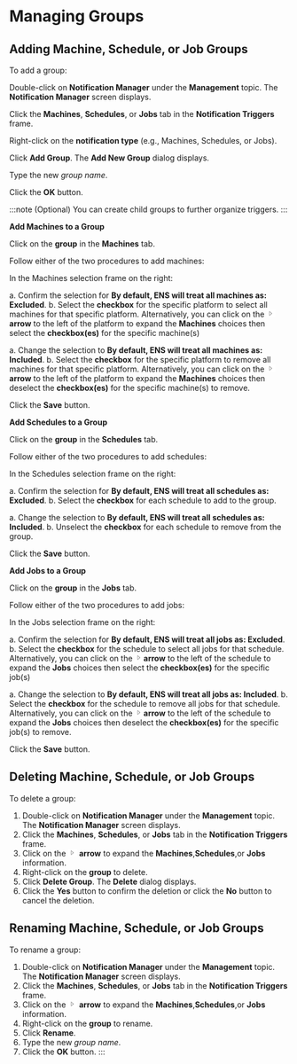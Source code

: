 # Managing Groups

## Adding Machine, Schedule, or Job Groups

To add a group:

Double-click on **Notification Manager** under the **Management** topic.
The **Notification Manager** screen displays.

Click the **Machines**, **Schedules**, or **Jobs** tab in the
**Notification Triggers** frame.

Right-click on the **notification type** (e.g., Machines, Schedules, or
Jobs).

Click **Add Group**. The **Add New Group** dialog displays.

Type the new *group name*.

Click the **OK** button.

:::note
(Optional) You can create child groups to further organize triggers.
:::

**Add Machines to a Group**

Click on the **group** in the **Machines** tab.

Follow either of the two procedures to add machines:

In the Machines selection frame on the right:

a.  Confirm the selection for **By default, ENS will treat all machines
    as: Excluded**.
b.  Select the **checkbox** for the specific platform to select all
    machines for that specific platform. Alternatively, you can click on
    the ![Expand](../../../Resources/Images/EM/EMarrowtoexpand.png) **arrow**
    to the left of the platform to expand the **Machines** choices then
    select the **checkbox(es)** for the specific machine(s)

a.  Change the selection to **By default, ENS will treat all machines
    as: Included**.
b.  Select the **checkbox** for the specific platform to remove     all machines for that specific platform. Alternatively, you can
    click on the ![Expand](../../../Resources/Images/EM/EMarrowtoexpand.png)
    **arrow** to the left of the platform to expand the **Machines**
    choices then deselect the **checkbox(es)** for the specific
    machine(s) to remove.

Click the **Save** button.

**Add Schedules to a Group**

Click on the **group** in the **Schedules** tab.

Follow either of the two procedures to add schedules:

In the Schedules selection frame on the right:

a.  Confirm the selection for **By default, ENS will treat all schedules
    as: Excluded**.
b.  Select the **checkbox** for each schedule to add to the group.

a.  Change the selection to **By default, ENS will treat all schedules
    as: Included**.
b.  Unselect the **checkbox** for each schedule to remove from     the group.

Click the **Save** button.

**Add Jobs to a Group**

Click on the **group** in the **Jobs** tab.

Follow either of the two procedures to add jobs:

In the Jobs selection frame on the right:

a.  Confirm the selection for **By default, ENS will treat all jobs as:
    Excluded**.
b.  Select the **checkbox** for the schedule to select all jobs for that
    schedule. Alternatively, you can click on the
    ![Expand](../../../Resources/Images/EM/EMarrowtoexpand.png)**arrow** to
    the left of the schedule to expand the **Jobs** choices then select
    the **checkbox(es)** for the specific job(s)

a.  Change the selection to **By default, ENS will treat all jobs as:
    Included**.
b.  Select the **checkbox** for the schedule to remove all jobs     for that schedule. Alternatively, you can click on the
    ![Expand](../../../Resources/Images/EM/EMarrowtoexpand.png)**arrow** to
    the left of the schedule to expand the **Jobs** choices then
    deselect the **checkbox(es)** for the specific job(s) to remove.

Click the **Save** button.

## Deleting Machine, Schedule, or Job Groups

To delete a group:

1.  Double-click on **Notification Manager** under the **Management**
    topic. The **Notification Manager** screen displays.
2.  Click the **Machines**, **Schedules**, or **Jobs** tab in the
    **Notification Triggers** frame.
3.  Click on the ![Expand](../../../Resources/Images/EM/EMarrowtoexpand.png)
    **arrow** to expand the **Machines**,**Schedules**,or **Jobs**
    information.
4.  Right-click on the **group** to delete.
5.  Click **Delete Group**. The **Delete** dialog displays.
6.  Click the **Yes** button to confirm the deletion or click the **No**
    button to cancel the deletion.

## Renaming Machine, Schedule, or Job Groups

To rename a group:

1.  Double-click on **Notification Manager** under the **Management**
    topic. The **Notification Manager** screen displays.
2.  Click the **Machines**, **Schedules**, or **Jobs** tab in the
    **Notification Triggers** frame.
3.  Click on the ![Expand](../../../Resources/Images/EM/EMarrowtoexpand.png)
    **arrow** to expand the **Machines**,**Schedules**,or **Jobs**
    information.
4.  Right-click on the **group** to rename.
5.  Click **Rename**.
6.  Type the new *group name*.
7.  Click the **OK** button.
:::

 

